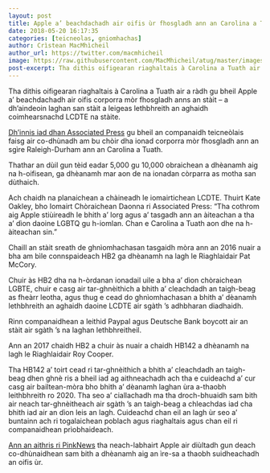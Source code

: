 ```yaml
---
layout: post
title: Apple a’ beachdachadh air oifis ùr fhosgladh ann an Carolina a Tuath a dh’aindeoin laghan san stàit a leigeas leth-bhreith an aghaidh daoine LCDTE
date: 2018-05-20 16:17:35
categories: [teicneolas, gniomhachas]
author: Crìstean MacMhìcheil
author_url: https://twitter.com/macmhicheil
image: https://raw.githubusercontent.com/MacMhicheil/atug/master/images/Apple_Pride.jpg
post-excerpt: Tha dithis oifigearan riaghaltais à Carolina a Tuath air a ràdh gu  bheil Apple a’ beachdachadh air oifis corporra mòr fhosgladh anns an  stàit – a dh’aindeoin laghan san stàit a leigeas lethbhreith an aghaidh  coimhearsnachd LCDTE na stàite.
---
```


Tha dithis oifigearan riaghaltais à Carolina a Tuath air a ràdh gu  bheil Apple a’ beachdachadh air oifis corporra mòr fhosgladh anns an  stàit – a dh’aindeoin laghan san stàit a leigeas lethbhreith an aghaidh  coimhearsnachd LCDTE na stàite.

[Dh’innis iad dhan Associated Press](https://www.seattletimes.com/business/gay-friendly-apple-weighs-north-carolina-despite-lgbt-laws/)  gu bheil an companaidh teicneòlais faisg air co-dhùnadh am bu chòir dha  ionad corporra mòr fhosgladh ann an sgìre Raleigh-Durham ann an  Carolina a Tuath.

Thathar an dùil gun tèid eadar 5,000 gu 10,000 obraichean a dhèanamh  aig na h-oifisean, ga dhèanamh mar aon de na ionadan còrparra as motha  san dùthaich.

Ach chaidh na planaichean a chàineadh le iomairtichean LCDTE. Thuirt  Kate Oakley, bho Iomairt Chòraichean Daonna ri Associated Press: “Tha  cothrom aig Apple stiùireadh le bhith a’ lorg agus a’ tasgadh ann an  àiteachan a tha a’ dìon daoine LGBTQ gu h-iomlan. Chan e Carolina a  Tuath aon dhe na h-àiteachan sin.”

Chaill an stàit sreath de ghnìomhachasan tasgaidh mòra ann an 2016  nuair a bha am bìle connspaideach HB2 ga dhèanamh na lagh le  Riaghlaidair Pat McCory.

Chuir às HB2 dha na h-òrdanan ionadail uile a bha a’ dìon chòraichean  LGBTE, chuir e casg air tar-ghnèithich a bhith a’ cleachdadh an  taigh-beag as fheàrr leotha, agus thug e cead do ghnìomhachasan a bhith  a’ dèanamh lethbhreith an aghaidh daoine LCDTE air sgàth ’s adhbharan  diadhaidh.

Rinn companaidhean a leithid Paypal agus Deutsche Bank boycott air an stàit air sgàth ’s na laghan lethbhreitheil.

Ann an 2017 chaidh HB2 a chuir às nuair a chaidh HB142 a dhèanamh na lagh le Riaghlaidair Roy Cooper.

Tha HB142 a’ toirt cead ri tar-ghnèithich a bhith a’ cleachdadh an  taigh-beag dhen ghnè ris a bheil iad ag aithneachadh ach tha e cuideachd  a’ cur casg air bailtean-mòra bho bhith a’ dèanamh laghan ùra a-thaobh  leithbhreith ro 2020. Tha seo a’ ciallachadh ma tha droch-bhuaidh sam  bith air neach tar-ghnèitheach air sgàth ’s an taigh-beag a chleachdas  iad cha bhith iad air an dìon leis an lagh. Cuideachd chan eil an lagh  ùr seo a’ buntainn ach ri togalaichean poblach agus riaghaltais agus  chan eil ri companaidhean prìobhaideach.

[Ann an aithris ri PinkNews](https://www.pinknews.co.uk/2018/05/20/apple-north-carolina-hb2-expansion-boycott/)  tha neach-labhairt Apple air diùltadh gun deach co-dhùnaidhean sam bith  a dhèanamh aig an ìre-sa a thaobh suidheachadh an oifis ùr.
